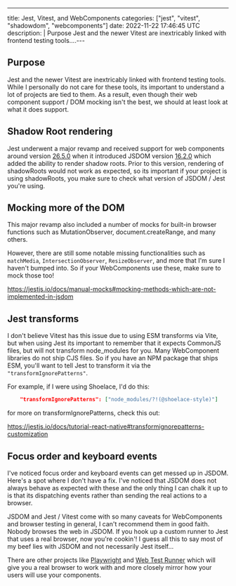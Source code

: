 ---
title: Jest, Vitest, and WebComponents
categories: ["jest", "vitest", "shadowdom", "webcomponents"]
date: 2022-11-22 17:46:45 UTC
description: |
  Purpose   Jest and the newer Vitest are inextricably linked with frontend testing tools....---

## Purpose

Jest and the newer Vitest are inextricably linked with frontend testing tools. While I personally do not care for these tools, its important to understand a lot of projects are tied to them. As a result, even though their web component support / DOM mocking isn't the best, we should at least look at what it does support.

## Shadow Root rendering

Jest underwent a major revamp and received support for web components around version [26.5.0](https://github.com/facebook/jest/blob/main/CHANGELOG.md#2650) when it introduced JSDOM version [16.2.0](https://github.com/jsdom/jsdom/blob/master/Changelog.md#1620) which added the ability to render shadow roots. Prior to this version, rendering of shadowRoots would not work as expected, so its important if your project is using shadowRoots, you make sure to check what version of JSDOM / Jest you're using.

## Mocking more of the DOM

This major revamp also included a number of mocks for built-in 
browser functions such as MutationObserver, document.createRange, and many others.

However, there are still some notable missing functionalities such as `matchMedia`, `IntersectionObserver`, `ResizeObserver`, and more that I'm sure I haven't bumped into. So if your WebComponents use these, make sure to mock those too!

https://jestjs.io/docs/manual-mocks#mocking-methods-which-are-not-implemented-in-jsdom

## Jest transforms

I don't believe Vitest has this issue due to using ESM transforms via Vite, but when using Jest its important to remember that it expects CommonJS files, but will not transform node_modules for you. Many WebComponent libraries do not ship CJS files. So if you have an NPM package that ships ESM, you'll want to tell Jest to transform it via the `"transformIgnorePatterns"`.

For example, if I were using Shoelace, I'd do this:

```json
    "transformIgnorePatterns": ["node_modules/?!(@shoelace-style)"]
```

for more on transformIgnorePatterns, check this out:

https://jestjs.io/docs/tutorial-react-native#transformignorepatterns-customization

## Focus order and keyboard events

I've noticed focus order and keyboard events can get messed up in JSDOM. Here's a spot where I don't have a fix. I've noticed that JSDOM does not always behave as expected with these and the only thing I can chalk it up to is that its dispatching events rather than sending the real actions to a browser.

JSDOM and Jest / Vitest come with so many caveats for WebComponents and browser testing in general, I can't recommend them in good faith. Nobody browses the web in JSDOM. If you hook up a custom runner to Jest that uses a real browser, now you're cookin'! I guess all this to say most of my beef lies with JSDOM and not necessarily Jest itself...

There are other projects like [Playwright](https://playwright.dev/) and [Web Test Runner](https://modern-web.dev/docs/test-runner/overview/) which will give you a real browser to work with and more closely mirror how your users will use your components.